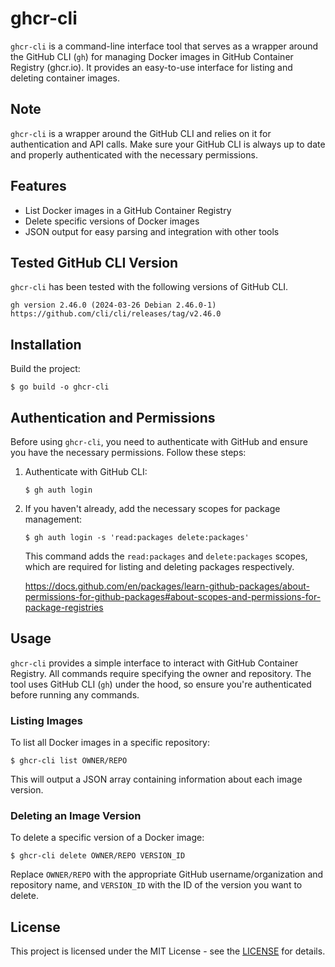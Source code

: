# ghcr-cli

`ghcr-cli` is a command-line interface tool that serves as a wrapper around the GitHub CLI (`gh`) for managing Docker images in GitHub Container Registry (ghcr.io). It provides an easy-to-use interface for listing and deleting container images.

## Note

`ghcr-cli` is a wrapper around the GitHub CLI and relies on it for authentication and API calls. Make sure your GitHub CLI is always up to date and properly authenticated with the necessary permissions.

## Features

- List Docker images in a GitHub Container Registry
- Delete specific versions of Docker images
- JSON output for easy parsing and integration with other tools

## Tested GitHub CLI Version

`ghcr-cli` has been tested with the following versions of GitHub CLI.

```
gh version 2.46.0 (2024-03-26 Debian 2.46.0-1)
https://github.com/cli/cli/releases/tag/v2.46.0
```

## Installation

Build the project:

```
$ go build -o ghcr-cli
```

## Authentication and Permissions

Before using `ghcr-cli`, you need to authenticate with GitHub and ensure you have the necessary permissions. Follow these steps:

1. Authenticate with GitHub CLI:
   ```
   $ gh auth login
   ```

2. If you haven't already, add the necessary scopes for package management:
   ```
   $ gh auth login -s 'read:packages delete:packages'
   ```

   This command adds the `read:packages` and `delete:packages` scopes, which are required for listing and deleting packages respectively.

   https://docs.github.com/en/packages/learn-github-packages/about-permissions-for-github-packages#about-scopes-and-permissions-for-package-registries

## Usage

`ghcr-cli` provides a simple interface to interact with GitHub Container Registry. All commands require specifying the owner and repository. The tool uses GitHub CLI (`gh`) under the hood, so ensure you're authenticated before running any commands.

### Listing Images

To list all Docker images in a specific repository:

```
$ ghcr-cli list OWNER/REPO
```

This will output a JSON array containing information about each image version.

### Deleting an Image Version

To delete a specific version of a Docker image:

```
$ ghcr-cli delete OWNER/REPO VERSION_ID
```

Replace `OWNER/REPO` with the appropriate GitHub username/organization and repository name, and `VERSION_ID` with the ID of the version you want to delete.

## License

This project is licensed under the MIT License - see the [LICENSE](https://opensource.org/license/mit) for details.
